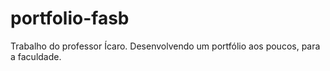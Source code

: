 # portfolio-fasb
Trabalho do professor Ícaro.
Desenvolvendo um portfólio aos poucos, para a faculdade.
